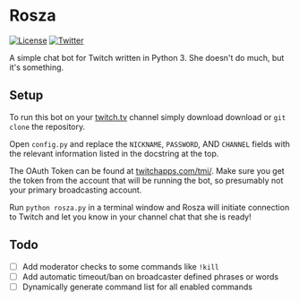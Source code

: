 # Rosza

[![License](http://img.shields.io/badge/license-mit-blue.svg?style=flat-square)](https://raw.githubusercontent.com/aerovolts/rosza/master/LICENSE) [![Twitter](https://img.shields.io/badge/twitter-@aerovolts-55acee.svg?style=flat-square)](https://twitter.com/aerovolts)

A simple chat bot for Twitch written in Python 3. She doesn't do much, but it's something.

## Setup

To run this bot on your [twitch.tv](https://twitch.tv) channel simply download download or `git clone` the repository.

Open `config.py` and replace the `NICKNAME`, `PASSWORD`, AND `CHANNEL` fields with the relevant information listed in the docstring at the top.

The OAuth Token can be found at [twitchapps.com/tmi/](http://twitchapps.com/tmi/). Make sure you get the token from the account that will be running the bot, so presumably not your primary broadcasting account.

Run `python rosza.py` in a terminal window and Rosza will initiate connection to Twitch and let you know in your channel chat that she is ready!

## Todo

- [ ] Add moderator checks to some commands like `!kill`
- [ ] Add automatic timeout/ban on broadcaster defined phrases or words
- [ ] Dynamically generate command list for all enabled commands
